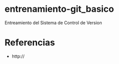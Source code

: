 entrenamiento-git_basico
========================

Entreamiento del Sistema de Control de Version

Referencias
===========

- http://